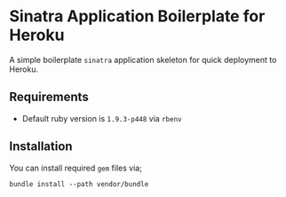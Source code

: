 # Sinatra Application Boilerplate for Heroku

A simple boilerplate `sinatra` application skeleton for quick deployment to Heroku.


## Requirements

* Default ruby version is `1.9.3-p448` via `rbenv`

## Installation

You can install required `gem` files via;

    bundle install --path vendor/bundle

